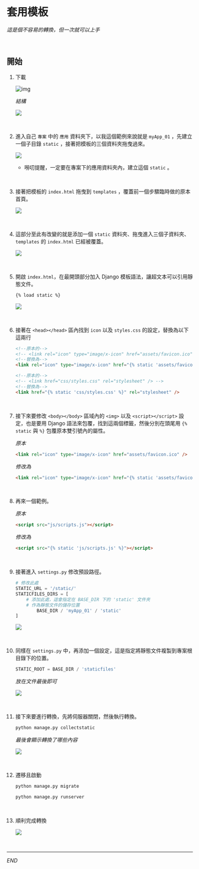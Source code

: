 # 套用模板

_這是個不容易的轉換，但一次就可以上手_

<br>

## 開始

1. 下載

   ![img](images/img_26.png)

   _結構_

   ![](images/img_27.png)

<br>

2. 進入自己 `專案` 中的 `應用` 資料夾下，以我這個範例來說就是 `myApp_01` ，先建立一個子目錄 `static` ，接著把模板的三個資料夾拖曳過來。
   
   ![](images/img_30.png)

   - 嘮叨提醒，一定要在專案下的應用資料夾內，建立這個 `static` 。
  
<br>

3. 接著把模板的 `index.html` 拖曳到 `templates` ，覆蓋前一個步驟臨時做的原本首頁。
   
   ![](images/img_29.png)

<br>

4. 這部分至此有改變的就是添加一個 `static` 資料夾、拖曳進入三個子資料夾、 `templates` 的 `index.html` 已經被覆蓋。
   
   ![](images/img_32.png)

<br>

5. 開啟 `index.html`，在最開頭部分加入 Django 模板語法，讓超文本可以引用靜態文件。

    ```html
    {% load static %}
    ```

    ![](images/img_33.png)

<br>

6. 接著在 `<head></head>` 區內找到 `icon` 以及 `styles.css` 的設定，替換為以下這兩行

    ```html
    <!--原本的-->
    <!-- <link rel="icon" type="image/x-icon" href="assets/favicon.ico" /> -->
    <!--替換為-->
    <link rel="icon" type="image/x-icon" href="{% static 'assets/favicon.ico' %}" />
    ```

    ```html
    <!--原本的-->
    <!-- <link href="css/styles.css" rel="stylesheet" /> -->
    <!--替換為-->
    <link href="{% static 'css/styles.css' %}" rel="stylesheet" />
    ```

<br>

7. 接下來要修改 `<body></body>` 區域內的 `<img>` 以及 `<script></script>` 設定，也是要用 Django 語法來包覆，找到這兩個標籤，然後分別在頭尾用 `{% static` 與 `%}` 包覆原本雙引號內的屬性。

    _原本_
    ```html
    <link rel="icon" type="image/x-icon" href="assets/favicon.ico" />
    ```
    _修改為_
    ```html
    <link rel="icon" type="image/x-icon" href="{% static 'assets/favicon.ico' %}" />
    ```

<br>

8. 再來一個範例。

    _原本_
    ```html
    <script src="js/scripts.js"></script>
    ```
    _修改為_
    ```html
    <script src="{% static 'js/scripts.js' %}"></script>
    ```

<br>

9. 接著進入 `settings.py` 修改預設路徑。

    ```python
    # 修改此處
    STATIC_URL = '/static/'  
    STATICFILES_DIRS = [
        # 添加此處，這會指定在 BASE_DIR 下的 'static' 文件夾
        # 作為靜態文件的儲存位置
            BASE_DIR / 'myApp_01' / 'static'
    ]
    ```
    
    ![](images/img_35.png)

<br>

10. 同樣在 `settings.py` 中，再添加一個設定，這是指定將靜態文件複製到專案根目錄下的位置。

    ```python
    STATIC_ROOT = BASE_DIR / 'staticfiles'
    ```
    _放在文件最後即可_

    ![](images/img_36.png)

<br>

11. 接下來要進行轉換，先將伺服器關閉，然後執行轉換。

    ```bash
    python manage.py collectstatic
    ```
    _最後會顯示轉換了哪些內容_

    ![](images/img_37.png)

<br>

12. 遷移且啟動
    
    ```bash
    python manage.py migrate
    ```
    ```bash
    python manage.py runserver
    ```

<br>

13. 順利完成轉換
    
    ![](images/img_38.png)

<br>

---

_END_